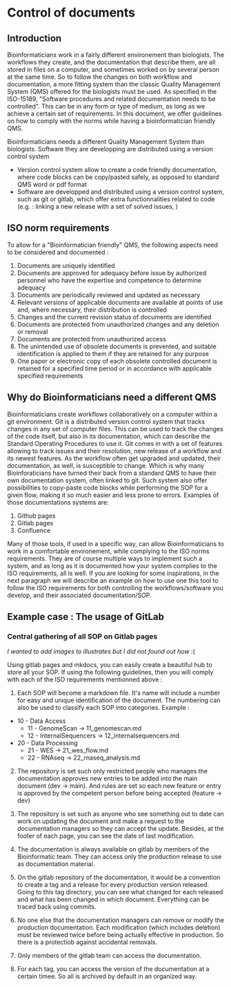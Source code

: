# Control of documents

## Introduction 

Bioinformaticians work in a fairly different environement than biologists. The workflows they create, and the documentation that describe them, are all stored in files on a computer, and sometimes worked on by several person at the same time. So to follow the changes on both workflow and documentation, a more fitting system than the classic Quality Management System (QMS) offered for the biologists must be used. As specified in the ISO-15189, "Software procedures and related documentation needs to be controlled". This can be in any form or type of medium, as long as we achieve a certain set of requirements. In this document, we offer guidelines on how to comply with the norms while having a bioinformatician friendly QMS.

Bioinformaticians needs a different Quality Management System than biologists. Software they are developping are distributed using a version control system

- Version control system allow to create a code friendly documentation, where code blocks can be copy/pasted safely, as opposed to standard QMS word or pdf format 
- Software are developped and distributed using a version control system, such as git or gitlab, which offer extra functionnalities related to code (e.g. : linking a new release with a set of solved issues, )


## ISO norm requirements

To allow for a "Bioinformatician friendly" QMS, the following aspects need to be considered and documented :

1. Documents are uniquely identified
2. Documents are approved for adequacy before issue by authorized personnel who have the expertise and competence to determine adequacy
3. Documents are periodically reviewed and updated as necessary
4. Relevant versions of applicable documents are available at points of use and, where necessary, their distribution is controlled
5. Changes and the current revision status of documents are identified
6. Documents are protected from unauthorized changes and any deletion or removal
7. Documents are protected from unauthorized access
8. The unintended use of obsolete documents is prevented, and suitable identification is applied to them if they are retained for any purpose
9. One paper or electronic copy of each obsolete controlled document is retained for a specified time period or in accordance with applicable specified requirements

## Why do Bioinformaticians need a different QMS

Bioinformaticians create workflows collaboratively on a computer within a git environment. Git is a distributed version control system that tracks changes in any set of computer files. This can be used to track the changes of the code itself, but also in its documentation, which can describe the Standard Operating Procedures to use it. Git comes in with a set of features allowing to track issues and their resolution, new release of a workflow and its newest features. As the workflow often get upgraded and updated, their documentation, as well, is susceptible to change. Which is why many Bioinforaticians have turned their back from a standard QMS to have their own documentation system, often linked to git. Such system also offer possibilities to copy-paste code blocks while performing the SOP for a given flow, making it so much easier and less prone to errors. Examples of those documentations systems are:

1. Github pages
2. Gitlab pages
3. Confluence

Many of those tools, if used in a specific way, can allow Bioinformaticians to work in a comfortable environement, while complying to the ISO norms requirements. They are of course multiple ways to implement such a system, and as long as it is documented how your system complies to the ISO requirements, all is well. If you are looking for some inspirations, in the next paragraph we will describe an example on how to use one this tool to follow the ISO requirements for both controlling the workflows/software you develop, and their associated documentation/SOP.

## Example case : The usage of GitLab

### Central gathering of all SOP on Gitlab pages
_I wanted to add images to illustrates but I did not found out how_ :(

Using gitlab pages and mkdocs, you can easily create a beautiful hub to store all your SOP. If using the following guidelines, then you will comply with each of the ISO requirements mentionned above : 

1. Each SOP will become a markdown file. It's name will include a number for easy and unique identification of the document. The numbering can also be used to classify each SOP into categories. Example :
- 10 - Data Access
    - 11 - GenomeScan -> 11_genomescan.md
    - 12 - InternalSequencers -> 12_internalsequencers.md
- 20 - Data Processing
    - 21 - WES -> 21_wes_flow.md
    - 22 - RNAseq -> 22_rnaseq_analysis.md

2. The repository is set such only restricted people who manages the documentation approves new entries to be added into the main document (dev -> main). And rules are set so each new feature or entry is approved by the competent person before being accepted (feature -> dev)

3. The repository is set such as anyone who see something out to date can work on updating the document and make a request to the documentation managers so they can accept the update.  Besides, at the footer of each page, you can see the date of last modification.

4. The documentation is always available on gitlab by members of the Bioinformatic team. They can access only the production release to use as documentation material.

5. On the gitlab repository of the documentation, it would be a convention to create a tag and a release for every production version released. Going to this tag directory, you can see what changed for each released and what has been changed in which document. Everything can be traced back using commits.

6. No one else that the documentation managers can remove or modify the production documentation. Each modification (which includes deletion) must be reviewed twice before being actually effective in production. So there is a protectiob against accidental removals.

7. Only members of the gitlab team can access the documentation.

8. For each tag, you can access the version of the documentation at a certain timee. So all is archived by default in an organized way.



